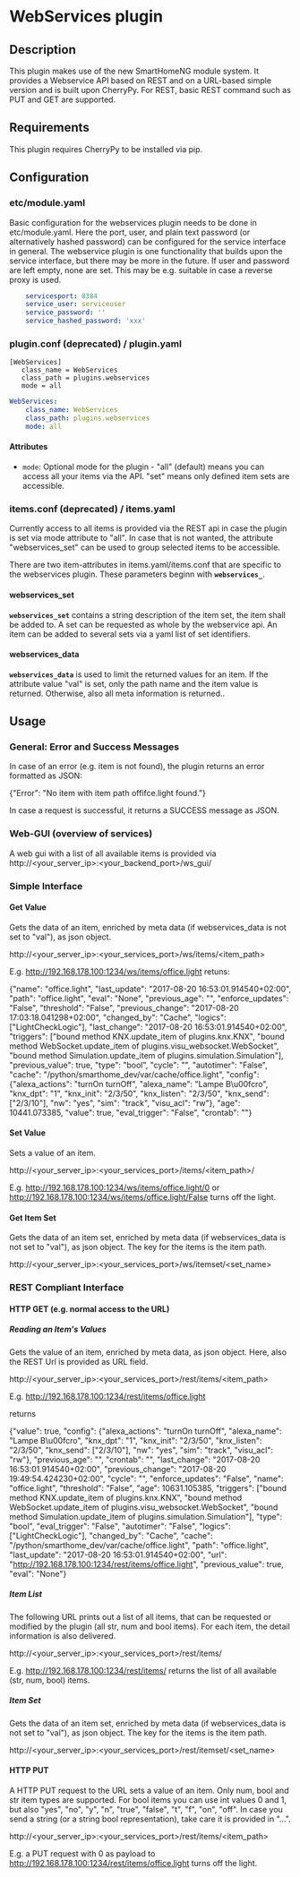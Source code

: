 # WebServices plugin

## Description

This plugin makes use of the new SmartHomeNG module system. It provides a Webservice API based on REST and on a URL-based simple version and is
built upon CherryPy.
For REST, basic REST command such as PUT and GET are supported.

## Requirements

This plugin requires CherryPy to be installed via pip.

## Configuration

### etc/module.yaml
Basic configuration for the webservices plugin needs to be done in etc/module.yaml. Here the port, user, and plain text password (or alternatively hashed password) can be configured for the service interface in general.
The webservice plugin is one functionality that builds upon the service interface, but there may be more in the future. If user and password are left empty, none are set. This may be e.g. suitable in case a reverse proxy is used.

```yaml
    servicesport: 8384
    service_user: serviceuser
    service_password: ''
    service_hashed_password: 'xxx'
```

### plugin.conf (deprecated) / plugin.yaml

```
[WebServices]
   class_name = WebServices
   class_path = plugins.webservices
   mode = all
```

```yaml
WebServices:
    class_name: WebServices
    class_path: plugins.webservices
    mode: all
```
#### Attributes
  * `mode`: Optional mode for the plugin - "all" (default) means you can access all your items via the API. "set" means only defined item sets are accessible.

### items.conf (deprecated) / items.yaml

Currently access to all items is provided via the REST api in case the plugin is set via mode attribute to "all". In case that is not wanted, the attribute "webservices_set" can be used to group selected items to be accessible.

There are two item-attributes in items.yaml/items.conf that are specific to the webservices plugin. These parameters beginn with **`webservices_`**.

#### webservices_set

**`webservices_set`** contains a string description of the item set, the item shall be added to. A set can be requested as whole by the webservice api. An item can be added to several sets via a yaml list of set identifiers.

#### webservices_data
**`webservices_data`** is used to limit the returned values for an item. If the attribute value "val" is set, only the path name and the item value is returned. Otherwise, also all meta information is returned..

## Usage

### General: Error and Success Messages

In case of an error (e.g. item is not found), the plugin returns an error formatted as JSON:

{"Error": "No item with item path offifce.light found."}

In case a request is successful, it returns a SUCCESS message as JSON.

### Web-GUI (overview of services)

A web gui with a list of all available items is provided via
http://<your_server_ip>:<your_backend_port>/ws_gui/

### Simple Interface

#### Get Value

Gets the data of an item, enriched by meta data (if webservices_data is not set to "val"), as json object.

http://<your_server_ip>:<your_services_port>/ws/items/<item_path>

E.g. http://192.168.178.100:1234/ws/items/office.light retuns:

{"name": "office.light", "last_update": "2017-08-20 16:53:01.914540+02:00", "path": "office.light", "eval": "None", "previous_age": "", "enforce_updates": "False", "threshold": "False", "previous_change": "2017-08-20 17:03:18.041298+02:00", "changed_by": "Cache", "logics": ["LightCheckLogic"], "last_change": "2017-08-20 16:53:01.914540+02:00", "triggers": ["bound method KNX.update_item of plugins.knx.KNX", "bound method WebSocket.update_item of plugins.visu_websocket.WebSocket", "bound method Simulation.update_item of plugins.simulation.Simulation"], "previous_value": true, "type": "bool", "cycle": "", "autotimer": "False", "cache": "/python/smarthome_dev/var/cache/office.light", "config": {"alexa_actions": "turnOn turnOff", "alexa_name": "Lampe B\u00fcro", "knx_dpt": "1", "knx_init": "2/3/50", "knx_listen": "2/3/50", "knx_send": ["2/3/10"], "nw": "yes", "sim": "track", "visu_acl": "rw"}, "age": 10441.073385, "value": true, "eval_trigger": "False", "crontab": ""}

#### Set Value

Sets a value of an item.

http://<your_server_ip>:<your_services_port>/items/<item_path>/<value>

E.g. http://192.168.178.100:1234/ws/items/office.light/0 or http://192.168.178.100:1234/ws/items/office.light/False turns off the light.

#### Get Item Set

Gets the data of an item set, enriched by meta data (if webservices_data is not set to "val"), as json object. The key for the items is the item path.

http://<your_server_ip>:<your_services_port>/ws/itemset/<set_name>

### REST Compliant Interface

#### HTTP GET (e.g. normal access to the URL)

##### Reading an Item's Values

Gets the value of an item, enriched by meta data, as json object. Here, also the REST Url is provided as URL field.

http://<your_server_ip>:<your_services_port>/rest/items/<item_path>

E.g. http://192.168.178.100:1234/rest/items/office.light 

returns

{"value": true, "config": {"alexa_actions": "turnOn turnOff", "alexa_name": "Lampe B\u00fcro", "knx_dpt": "1", "knx_init": "2/3/50", "knx_listen": "2/3/50", "knx_send": ["2/3/10"], "nw": "yes", "sim": "track", "visu_acl": "rw"}, "previous_age": "", "crontab": "", "last_change": "2017-08-20 16:53:01.914540+02:00", "previous_change": "2017-08-20 19:49:54.424230+02:00", "cycle": "", "enforce_updates": "False", "name": "office.light", "threshold": "False", "age": 10631.105385, "triggers": ["bound method KNX.update_item of plugins.knx.KNX", "bound method WebSocket.update_item of plugins.visu_websocket.WebSocket", "bound method Simulation.update_item of plugins.simulation.Simulation"], "type": "bool", "eval_trigger": "False", "autotimer": "False", "logics": ["LightCheckLogic"], "changed_by": "Cache", "cache": "/python/smarthome_dev/var/cache/office.light", "path": "office.light", "last_update": "2017-08-20 16:53:01.914540+02:00", "url": "http://192.168.178.100:1234/rest/items/office.light", "previous_value": true, "eval": "None"}

##### Item List

The following URL prints out a list of all items, that can be requested or modified by the plugin (all str, num and bool items).
For each item, the detail information is also delivered.

http://<your_server_ip>:<your_services_port>/rest/items/

E.g. http://192.168.178.100:1234/rest/items/ returns the list of all available (str, num, bool) items.

##### Item Set

Gets the data of an item set, enriched by meta data (if webservices_data is not set to "val"), as json object. The key for the items is the item path.

http://<your_server_ip>:<your_services_port>/rest/itemset/<set_name>

#### HTTP PUT

A HTTP PUT request to the URL sets a value of an item. Only num, bool and str item types are supported.
For bool items you can use int values 0 and 1, but also "yes", "no", "y", "n", "true", "false", "t", "f", "on", "off".
In case you send a string (or a string bool representation), take care it is provided in "...".

http://<your_server_ip>:<your_services_port>/rest/items/<item_path>

E.g. a PUT request with 0 as payload to http://192.168.178.100:1234/rest/items/office.light turns off the light.
